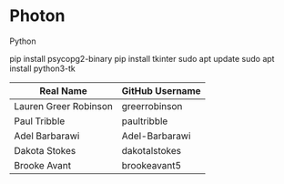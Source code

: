 # Photon




Python

pip install psycopg2-binary
pip install tkinter
sudo apt update
sudo apt install python3-tk

| Real Name             | GitHub Username |
|-----------------------|-----------------|
| Lauren Greer Robinson | greerrobinson   |
| Paul Tribble          | paultribble     |
| Adel Barbarawi        | Adel-Barbarawi  |
| Dakota Stokes         | dakotalstokes   |
| Brooke Avant          | brookeavant5    |

